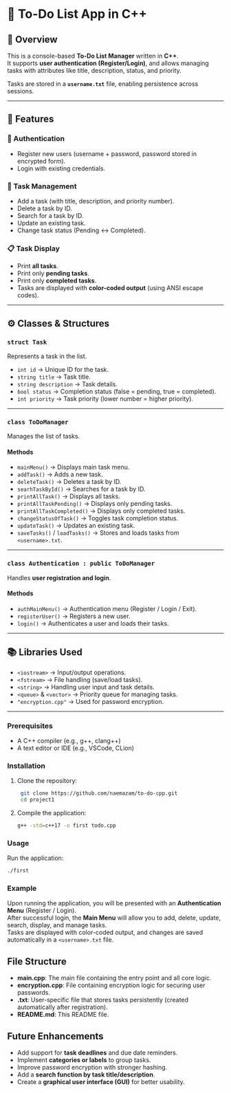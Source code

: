 # 📝 To-Do List App in C++

## 📌 Overview
This is a console-based **To-Do List Manager** written in **C++**.  
It supports **user authentication (Register/Login)**, and allows managing tasks with attributes like title, description, status, and priority.  

Tasks are stored in a **`username.txt`** file, enabling persistence across sessions.

---

## 🔑 Features

### 👤 Authentication
- Register new users (username + password, password stored in encrypted form).
- Login with existing credentials.

### 📂 Task Management
- Add a task (with title, description, and priority number).
- Delete a task by ID.
- Search for a task by ID.
- Update an existing task.
- Change task status (Pending ↔ Completed).

### 📋 Task Display
- Print **all tasks**.
- Print only **pending tasks**.
- Print only **completed tasks**.
- Tasks are displayed with **color-coded output** (using ANSI escape codes).

---

## ⚙️ Classes & Structures

### `struct Task`
Represents a task in the list.  
- `int id` → Unique ID for the task.  
- `string title` → Task title.  
- `string description` → Task details.  
- `bool status` → Completion status (false = pending, true = completed).  
- `int priority` → Task priority (lower number = higher priority).  

---

### `class ToDoManager`
Manages the list of tasks.  

#### Methods
- `mainMenu()` → Displays main task menu.  
- `addTask()` → Adds a new task.  
- `deleteTask()` → Deletes a task by ID.  
- `searhTaskById()` → Searches for a task by ID.  
- `printAllTask()` → Displays all tasks.  
- `printAllTaskPending()` → Displays only pending tasks.  
- `printAllTaskCompleted()` → Displays only completed tasks.  
- `changeStatusOfTask()` → Toggles task completion status.  
- `updateTask()` → Updates an existing task.  
- `saveTasks()` / `loadTasks()` → Stores and loads tasks from `<username>.txt`.  

---

### `class Authentication : public ToDoManager`
Handles **user registration and login**.  

#### Methods
- `authMainMenu()` → Authentication menu (Register / Login / Exit).  
- `registerUser()` → Registers a new user.  
- `login()` → Authenticates a user and loads their tasks.  

---

## 📚 Libraries Used
- `<iostream>` → Input/output operations.  
- `<fstream>` → File handling (save/load tasks).  
- `<string>` → Handling user input and task details.  
- `<queue>` & `<vector>` → Priority queue for managing tasks.  
- `"encryption.cpp"` → Used for password encryption.  

---
### Prerequisites
- A C++ compiler (e.g., g++, clang++)
- A text editor or IDE (e.g., VSCode, CLion)
  
### Installation
1. Clone the repository:
   ```sh
    git clone https://github.com/naemazam/to-do-cpp.git
    cd project1
    ```
2. Compile the application:
    ```sh
    g++ -std=c++17 -o first todo.cpp
    ```
### Usage
Run the application:
```sh
./first
```
### Example
Upon running the application, you will be presented with an **Authentication Menu** (Register / Login).  
After successful login, the **Main Menu** will allow you to add, delete, update, search, display, and manage tasks.  
Tasks are displayed with color-coded output, and changes are saved automatically in a `<username>.txt` file.  

## File Structure
- **main.cpp**: The main file containing the entry point and all core logic.  
- **encryption.cpp**: File containing encryption logic for securing user passwords.  
- **<username>.txt**: User-specific file that stores tasks persistently (created automatically after registration).  
- **README.md**: This README file.  

## Future Enhancements
- Add support for **task deadlines** and due date reminders.  
- Implement **categories or labels** to group tasks.  
- Improve password encryption with stronger hashing.  
- Add a **search function by task title/description**.  
- Create a **graphical user interface (GUI)** for better usability.  
